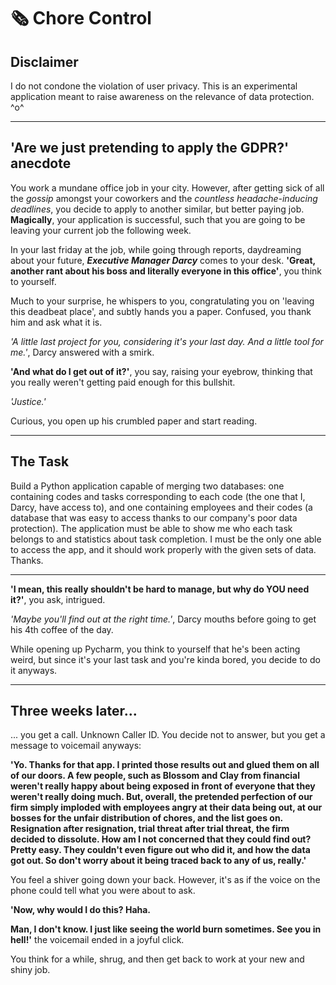 # 🗞️ Chore Control

## Disclaimer
I do not condone the violation of user privacy. This is an experimental application meant to raise awareness on the relevance of data protection. ^o^

---

## 'Are we just pretending to apply the GDPR?' anecdote
You work a mundane office job in your city. However, after getting sick of all the *gossip* amongst your coworkers and the *countless headache-inducing deadlines*, you decide to apply to another similar, but better paying job. **Magically**, your application is successful, such that you are going to be leaving your current job the following week. 

In your last friday at the job, while going through reports, daydreaming about your future, ***Executive Manager Darcy*** comes to your desk. **'Great, another rant about his boss and literally everyone in this office'**, you think to yourself.

Much to your surprise, he whispers to you, congratulating you on 'leaving this deadbeat place', and subtly hands you a paper. Confused, you thank him and ask what it is.

*'A little last project for you, considering it's your last day. And a little tool for me.'*, Darcy answered with a smirk.

**'And what do I get out of it?'**, you say, raising your eyebrow, thinking that you really weren't getting paid enough for this bullshit.

*'Justice.'*

Curious, you open up his crumbled paper and start reading.

---  
  
## The Task
Build a Python application capable of merging two databases: one containing codes and tasks corresponding to each code (the one that I, Darcy, have access to), and one containing employees and their codes (a database that was easy to access thanks to our company's poor data protection). The application must be able to show me who each task belongs to and statistics about task completion. I must be the only one able to access the app, and it should work properly with the given sets of data. Thanks.

---  

**'I mean, this really shouldn't be hard to manage, but why do YOU need it?'**, you ask, intrigued.

*'Maybe you'll find out at the right time.'*, Darcy mouths before going to get his 4th coffee of the day. 

While opening up Pycharm, you think to yourself that he's been acting weird, but since it's your last task and you're kinda bored, you decide to do it anyways.

---
## Three weeks later...

... you get a call. Unknown Caller ID. You decide not to answer, but you get a message to voicemail anyways:

**'Yo. Thanks for that app. I printed those results out and glued them on all of our doors. A few people, such as Blossom and Clay from financial weren't really happy about being exposed in front of everyone that they weren't really doing much. But, overall, the pretended perfection of our firm simply imploded with employees angry at their data being out, at our bosses for the unfair distribution of chores, and the list goes on. Resignation after resignation, trial threat after trial threat, the firm decided to dissolute. How am I not concerned that they could find out? Pretty easy. They couldn't even figure out who did it, and how the data got out. So don't worry about it being traced back to any of us, really.'**

You feel a shiver going down your back. However, it's as if the voice on the phone could tell what you were about to ask.

**'Now, why would I do this? Haha.**  
  
**Man, I don't know. I just like seeing the world burn sometimes. See you in hell!'** the voicemail ended in a joyful click.

You think for a while, shrug, and then get back to work at your new and shiny job.
